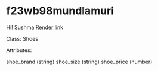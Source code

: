 # f23wb98mundlamuri
Hi! Sushma
[Render link](https://f23wb98mundlamuri.onrender.com)

Class: Shoes

Attributes: 

shoe_brand (string)
shoe_size (string)
shoe_price (number)

